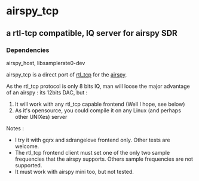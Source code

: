 # airspy_tcp
## a rtl-tcp compatible, IQ server for airspy SDR

### Dependencies

airspy_host, libsamplerate0-dev

airspy_tcp is a direct port of [rtl_tcp](https://github.com/osmocom/rtl-sdr) for the [airspy](https://airspy.com/).

As the rtl_tcp protocol is only 8 bits IQ, man will loose the major advantage of an airspy : its 12bits DAC, but :

1. It will work with any rtl_tcp capable frontend (Well I hope, see below)
2. As it's opensource, you could compile it on any Linux (and perhaps other UNIXes) server

Notes :
 - I try it with gqrx and sdrangelove frontend only. Other tests are welcome.
 - The rtl_tcp frontend client must set one of the only two sample frequencies that the airspy supports. Others sample frequencies are not supported.
 - It must work with airspy mini too, but not tested.

